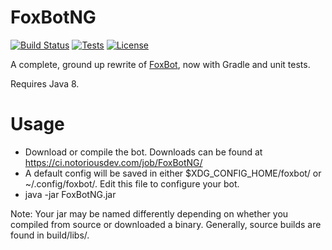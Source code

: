 FoxBotNG
========

[![Build Status](https://img.shields.io/jenkins/s/https/ci.notoriousdev.com/FoxBotNG.svg?style=flat-square)](https://ci.notoriousdev.com/job/FoxBotNG/)
[![Tests](https://img.shields.io/jenkins/t/https/ci.notoriousdev.com/FoxBotNG.svg?style=flat-square)](https://ci.notoriousdev.com/job/FoxBotNG/lastSuccessfulBuild/testReport/)
[![License](https://img.shields.io/badge/license-GPLv3-blue.svg?style=flat-square)](https://www.gnu.org/licenses/gpl-3.0.en.html)

A complete, ground up rewrite of [FoxBot](https://github.com/FoxDev/FoxBot), now with Gradle and unit tests.

Requires Java 8.

# Usage

* Download or compile the bot. Downloads can be found at https://ci.notoriousdev.com/job/FoxBotNG/
* A default config will be saved in either $XDG_CONFIG_HOME/foxbot/ or ~/.config/foxbot/. Edit this file to configure your bot.
* java -jar FoxBotNG.jar

Note: Your jar may be named differently depending on whether you compiled from source or downloaded a binary. Generally, source builds are found in build/libs/.